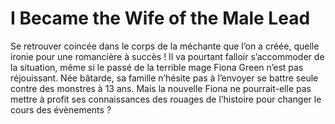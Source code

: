 # I Became the Wife of the Male Lead
Se retrouver coincée dans le corps de la méchante que l’on a créée, quelle ironie pour une romancière à succès ! Il va pourtant falloir s’accommoder de la situation, même si le passé de la terrible mage Fiona Green n’est pas réjouissant. Née bâtarde, sa famille n’hésite pas à l’envoyer se battre seule contre des monstres à 13 ans. Mais la nouvelle Fiona ne pourrait-elle pas mettre à profit ses connaissances des rouages de l’histoire pour changer le cours des évènements ?